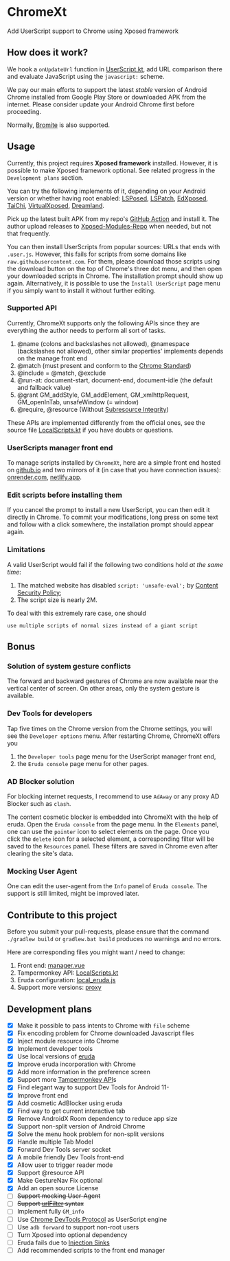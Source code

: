 # ChromeXt

Add UserScript support to Chrome using Xposed framework

##  How does it work?

We hook a `onUpdateUrl` function in [UserScript.kt](app/src/main/java/org/matrix/chromext/hook/UserScript.kt),
add URL comparison there and evaluate JavaScript using the `javascript:` scheme.

We pay our main efforts to support the latest _stable_ version of Android Chrome
installed from Google Play Store or downloaded APK from the internet.
Please consider update your Android Chrome first before proceeding.

Normally, [Bromite](https://github.com/bromite/bromite) is also supported.

## Usage

Currently, this project requires **Xposed framework** installed.
However, it is possible to make Xposed framework optional.
See related progress in the `Development plans` section.

You can try the following implements of it, depending on your Android version or whether having root enabled:
[LSPosed](https://github.com/LSPosed/LSPosed), [LSPatch](https://github.com/LSPosed/LSPatch),
[EdXposed](https://github.com/ElderDrivers/EdXposed), [TaiChi](https://github.com/taichi-framework/TaiChi),
[VirtualXposed](https://github.com/android-hacker/VirtualXposed), [Dreamland](https://github.com/canyie/Dreamland).

Pick up the latest built APK from my repo's [GitHub Action](https://github.com/JingMatrix/ChromeXt/actions/workflows/android.yml) and install it.
The author upload releases to [Xposed-Modules-Repo](https://github.com/Xposed-Modules-Repo/org.matrix.chromext/releases) when needed, but not that frequently.

You can then install UserScripts from popular sources: URLs that ends with `.user.js`.
However, this fails for scripts from some domains like `raw.githubusercontent.com`.
For them, please download those scripts using the download button on the top of Chrome's three dot menu, and
then open your downloaded scripts in Chrome. The installation prompt should show up again.
Alternatively, it is possible to use the `Install UserScript` page menu if you simply want to install it
without further editing.


### Supported API

Currently, ChromeXt supports only the following APIs since they are everything the author needs to perform all sort of tasks.

1. @name (colons and backslashes not allowed), @namespace (backslashes not allowed), other similar properties' implements depends on the manage front end
2. @match (must present and conform to the [Chrome Standard](https://developer.chrome.com/docs/extensions/mv2/match_patterns/))
3. @include = @match, @exclude
4. @run-at: document-start, document-end, document-idle (the default and fallback value)
5. @grant GM_addStyle, GM_addElement, GM_xmlhttpRequest, GM_openInTab, unsafeWindow (= window)
6. @require, @resource (Without [Subresource Integrity](https://www.tampermonkey.net/documentation.php#api:Subresource_Integrity))

These APIs are implemented differently from the official ones, see the source file [LocalScripts.kt](app/src/main/java/org/matrix/chromext/script/LocalScripts.kt) if you have doubts or questions.

### UserScripts manager front end

To manage scripts installed by `ChromeXt`, here are a simple front end hosted on [github.io](https://jingmatrix.github.io/ChromeXt/) and two mirrors of it (in case that you have connection issues): [onrender.com](https://jianyu-ma.onrender.com/ChromeXt/), [netlify.app](https://jianyu-ma.netlify.app/ChromeXt/).

### Edit scripts before installing them

If you cancel the prompt to install a new UserScript, you can then edit it directly in Chrome.
To commit your modifications, long press on some text and follow with a click somewhere, the installation prompt should appear again.

### Limitations

A valid UserScript would fail if the following two conditions hold _at the same time_:

1. The matched website has disabled `script: 'unsafe-eval';` by [Content Security Policy](https://developer.mozilla.org/en-US/docs/Web/HTTP/CSP);
2. The script size is nearly 2M.

To deal with this extremely rare case, one should
```
use multiple scripts of normal sizes instead of a giant script
```

## Bonus

### Solution of system gesture conflicts

The forward and backward gestures of Chrome are now available near the vertical center of screen.
On other areas, only the system gesture is available.

### Dev Tools for developers

Tap five times on the Chrome version from the Chrome settings, you will see the `Developer options` menu.
After restarting Chrome, ChromeXt offers you
1. the `Developer tools` page menu for the UserScript manager front end,
2. the `Eruda console` page menu for other pages.

### AD Blocker solution

For blocking internet requests, I recommend to use `AdAway` or any proxy AD Blocker such as `clash`.

The content cosmetic blocker is embedded into ChromeXt with the help of eruda.
Open the `Eruda console` from the page menu.
In the `Elements` panel, one can use the `pointer` icon to select elements on the page.
Once you click the `delete` icon for a selected element, a corresponding filter will be saved to the `Resources` panel.
These filters are saved in Chrome even after clearing the site's data.

### Mocking User Agent

One can edit the user-agent from the `Info` panel of `Eruda console`.
The support is still limited, might be improved later.

## Contribute to this project

Before you submit your pull-requests, please ensure that the command
`./gradlew build` or `gradlew.bat build` produces no warnings and no errors.

Here are corresponding files you might want / need to change:
1. Front end: [manager.vue](https://github.com/JingMatrix/viteblog/tree/master/components/ChromeXt/manager.vue)
2. Tampermonkey API: [LocalScripts.kt](app/src/main/java/org/matrix/chromext/script/LocalScripts.kt)
3. Eruda configuration: [local_eruda.js](app/src/main/assets/local_eruda.js)
4. Support more versions: [proxy](app/src/main/java/org/matrix/chromext/proxy)

## Development plans

- [x] Make it possible to pass intents to Chrome with `file` scheme
- [x] Fix encoding problem for Chrome downloaded Javascript files
- [x] Inject module resource into Chrome
- [x] Implement developer tools
- [x] Use local versions of [eruda](https://github.com/liriliri/eruda)
- [x] Improve eruda incorporation with Chrome
- [x] Add more information in the preference screen
- [x] Support more [Tampermonkey API](https://www.tampermonkey.net/documentation.php)s
- [x] Find elegant way to support Dev Tools for Android 11-
- [x] Improve front end
- [x] Add cosmetic AdBlocker using eruda
- [x] Find way to get current interactive tab
- [x] Remove AndroidX Room dependency to reduce app size
- [x] Support non-split version of Android Chrome
- [x] Solve the menu hook problem for non-split versions
- [x] Handle multiple Tab Model
- [x] Forward Dev Tools server socket
- [x] A mobile friendly Dev Tools front-end
- [x] Allow user to trigger reader mode
- [x] Support @resource API
- [x] Make GestureNav Fix optional
- [x] Add an open source License
- [ ] ~~Support mocking User-Agent~~
- [ ] ~~Support [urlFilter](https://developer.chrome.com/docs/extensions/reference/declarativeNetRequest/#type-RuleCondition) syntax~~
- [ ] Implement fully `GM_info`
- [ ] Use [Chrome DevTools Protocol](https://chromedevtools.github.io/devtools-protocol/) as UserScript engine
- [ ] Use `adb forward` to support non-root users
- [ ] Turn Xposed into optional dependency
- [ ] Eruda fails due to [Injection Sinks](https://developer.mozilla.org/en-US/docs/Web/API/Trusted_Types_API)
- [ ] Add recommended scripts to the front end manager

